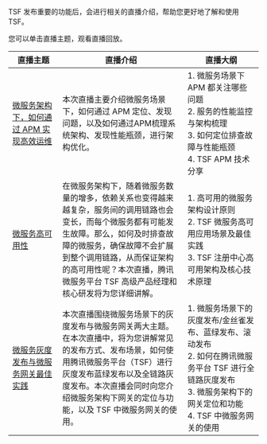 TSF 发布重要的功能后，会进行相关的直播介绍，帮助您更好地了解和使用 TSF。

您可以单击直播主题，观看直播回放。

<style>
table th:nth-of-type(1) {
width: 20%;        
}
table th:nth-of-type(2) {
width: 50%;        
}     
</style>
| 直播主题                                                     | 直播介绍                                                     | 直播大纲                                                     |
| ------------------------------------------------------------ | ------------------------------------------------------------ | ------------------------------------------------------------ |
| [微服务架构下，如何通过 APM 实现高效运维](https://cloud.tencent.com/edu/learning/live-3025) | 本次直播主要介绍微服务场景下，如何通过 APM 定位、发现问题，以及如何通过APM梳理系统架构、发现性能瓶颈，进行架构优化。 | 1. 微服务场景下 APM 都关注哪些问题<br/>2. 服务的性能监控与架构梳理<br/>3. 如何定位排查故障与性能瓶颈<br/>4. TSF APM 技术分享 |
| [微服务高可用性](https://cloud.tencent.com/edu/learning/live-3110) | 在微服务架构下，随着微服务数量的增多，依赖关系也变得越来越复杂，服务间的调用链路也会变长，而每个微服务都有可能发生故障。那么，如何及时排查故障的微服务，确保故障不会扩展到整个调用链路，从而保证架构的高可用性呢？本次直播，腾讯微服务平台 TSF 高级产品经理和核心研发将为您详细讲解。 | 1. 高可用的微服务架构设计原则 <br/>2. TSF 微服务高可用应用场景及最佳实践 <br/>3. TSF 注册中心高可用架构及核心技术原理 |
| [微服务灰度发布与微服务网关最佳实践](https://cloud.tencent.com/edu/learning/live-2934) | 本次直播围绕微服务场景下的灰度发布与微服务网关两大主题。在本次直播中，将为您讲解常见的发布方式、发布场景，如何使用腾讯微服务平台（TSF）进行灰度发布蓝绿发布以及全链路灰度发布。本次直播会同时向您介绍微服务架构下网关的定位与功能，以及 TSF 中微服务网关的使用。 | 1. 微服务场景下的灰度发布/金丝雀发布、蓝绿发布、滚动发布<br/>2. 如何在腾讯微服务平台 TSF 进行全链路灰度发布<br/>3. 微服务架构下的网关定位和功能<br/>4. TSF 中微服务网关的使用 |

